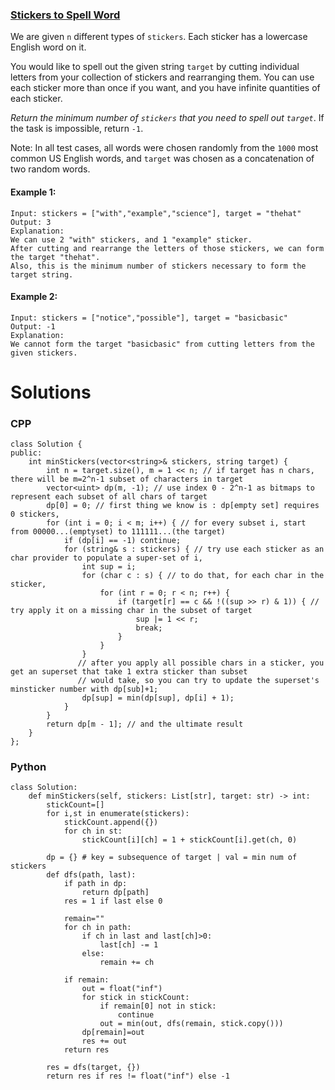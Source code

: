 ### [Stickers to Spell Word](https://leetcode.com/problems/stickers-to-spell-word/) <br>

We are given `n` different types of `stickers`. Each sticker has a lowercase English word on it.

You would like to spell out the given string `target` by cutting individual letters from your collection of stickers and rearranging them. You can use each sticker more than once if you want, and you have infinite quantities of each sticker.

*Return the minimum number of `stickers` that you need to spell out `target`*. If the task is impossible, return `-1`.

Note: In all test cases, all words were chosen randomly from the `1000` most common US English words, and `target` was chosen as a concatenation of two random words.



#### Example 1:

```
Input: stickers = ["with","example","science"], target = "thehat"
Output: 3
Explanation:
We can use 2 "with" stickers, and 1 "example" sticker.
After cutting and rearrange the letters of those stickers, we can form the target "thehat".
Also, this is the minimum number of stickers necessary to form the target string.

```

#### Example 2:

```
Input: stickers = ["notice","possible"], target = "basicbasic"
Output: -1
Explanation:
We cannot form the target "basicbasic" from cutting letters from the given stickers.

```


# Solutions

### CPP
```
class Solution {
public:
    int minStickers(vector<string>& stickers, string target) {
        int n = target.size(), m = 1 << n; // if target has n chars, there will be m=2^n-1 subset of characters in target
        vector<uint> dp(m, -1); // use index 0 - 2^n-1 as bitmaps to represent each subset of all chars of target
        dp[0] = 0; // first thing we know is : dp[empty set] requires 0 stickers,
        for (int i = 0; i < m; i++) { // for every subset i, start from 00000...(emptyset) to 111111...(the target)
            if (dp[i] == -1) continue;
            for (string& s : stickers) { // try use each sticker as an char provider to populate a super-set of i,
                int sup = i;
                for (char c : s) { // to do that, for each char in the sticker, 
                    for (int r = 0; r < n; r++) {
                        if (target[r] == c && !((sup >> r) & 1)) { // try apply it on a missing char in the subset of target
                            sup |= 1 << r;
                            break;
                        }
                    }
                }
               // after you apply all possible chars in a sticker, you get an superset that take 1 extra sticker than subset
               // would take, so you can try to update the superset's minsticker number with dp[sub]+1;
                dp[sup] = min(dp[sup], dp[i] + 1); 
            }
        }
        return dp[m - 1]; // and the ultimate result
    }
};
```


### Python
```
class Solution:    
    def minStickers(self, stickers: List[str], target: str) -> int:
        stickCount=[]
        for i,st in enumerate(stickers):
            stickCount.append({})
            for ch in st:
                stickCount[i][ch] = 1 + stickCount[i].get(ch, 0)
                
        dp = {} # key = subsequence of target | val = min num of stickers
        def dfs(path, last):
            if path in dp:
                return dp[path]
            res = 1 if last else 0
            
            remain=""
            for ch in path:
                if ch in last and last[ch]>0:
                    last[ch] -= 1                    
                else:
                    remain += ch
                    
            if remain:
                out = float("inf")
                for stick in stickCount:
                    if remain[0] not in stick:
                        continue
                    out = min(out, dfs(remain, stick.copy()))
                dp[remain]=out
                res += out
            return res
        
        res = dfs(target, {})
        return res if res != float("inf") else -1
```

